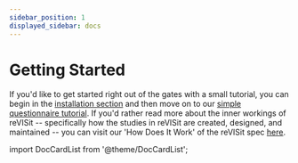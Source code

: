 ```yaml
---
sidebar_position: 1
displayed_sidebar: docs
---
```


# Getting Started

If you'd like to get started right out of the gates with a small tutorial, you can begin in the [installation section](installation) and then move on to our [simple questionnaire tutorial](tutorial-questionnaire). If you'd rather read more about the inner workings of reVISit -- specifically how the studies in reVISit are created, designed, and maintained -- you can visit our 'How Does It Work' of the reVISit spec [here](how-does-it-work).

import DocCardList from '@theme/DocCardList';

<DocCardList />

